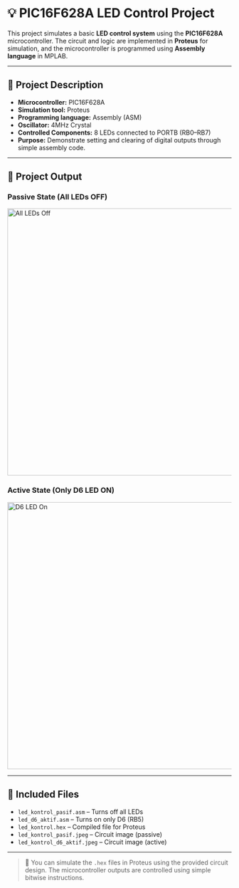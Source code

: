 # 💡 PIC16F628A LED Control Project

This project simulates a basic **LED control system** using the **PIC16F628A** microcontroller. The circuit and logic are implemented in **Proteus** for simulation, and the microcontroller is programmed using **Assembly language** in MPLAB.

---

## 🔧 Project Description

- **Microcontroller:** PIC16F628A  
- **Simulation tool:** Proteus  
- **Programming language:** Assembly (ASM)  
- **Oscillator:** 4MHz Crystal  
- **Controlled Components:** 8 LEDs connected to PORTB (RB0–RB7)  
- **Purpose:** Demonstrate setting and clearing of digital outputs through simple assembly code.

---

## 📸 Project Output

### Passive State (All LEDs OFF)

<img src="led_kontrol_pasif.jpeg" alt="All LEDs Off" width="600"/>

### Active State (Only D6 LED ON)

<img src="led_kontrol_d6_aktif.jpeg" alt="D6 LED On" width="600"/>

---

## 📁 Included Files

- `led_kontrol_pasif.asm` – Turns off all LEDs
- `led_d6_aktif.asm` – Turns on only D6 (RB5)
- `led_kontrol.hex` – Compiled file for Proteus
- `led_kontrol_pasif.jpeg` – Circuit image (passive)
- `led_kontrol_d6_aktif.jpeg` – Circuit image (active)

---

> 📌 You can simulate the `.hex` files in Proteus using the provided circuit design. The microcontroller outputs are controlled using simple bitwise instructions.
